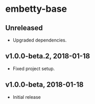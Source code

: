 # embetty-base

## Unreleased

- Upgraded dependencies.

## v1.0.0-beta.2, 2018-01-18

- Fixed project setup.

## v1.0.0-beta, 2018-01-18

- Initial release

